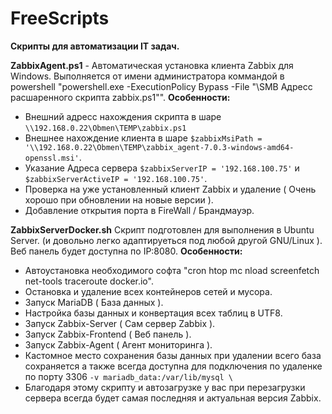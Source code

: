 # FreeScripts
**Скрипты для автоматизации IT задач.**

**ZabbixAgent.ps1** - Автоматическая установка клиента Zabbix для Windows.
Выполняется от имени администратора коммандой в powershell "powershell.exe -ExecutionPolicy Bypass -File "\\SMB Адресс расшаренного скрипта zabbix.ps1"".
**Особенности:**
- Внешний адресс нахождения скрипта в шаре `\\192.168.0.22\Obmen\TEMP\zabbix.ps1`
- Внешнее нахождение клиента в шаре `$zabbixMsiPath = '\\192.168.0.22\Obmen\TEMP\zabbix_agent-7.0.3-windows-amd64-openssl.msi'`.
- Указание Адреса сервера `$zabbixServerIP = '192.168.100.75'` и `$zabbixServerActiveIP = '192.168.100.75'`.
- Проверка на уже установленный клиент Zabbix и удаление ( Очень хорошо при обновлении на новые версии ).
- Добавление открытия порта в  FireWall / Брандмауэр.

**ZabbixServerDocker.sh**
Скрипт подготовлен для выполнения в Ubuntu Server. (и довольно легко адаптируеться под любой другой GNU/Linux ).
Веб панель будет доступна по IP:8080.
**Особенности:**
- Автоустановка необходимого софта "cron htop mc nload screenfetch net-tools traceroute docker.io".
- Остановка и удаление всех контейнеров сетей и мусора.
- Запуск MariaDB ( База данных ).
- Настройка базы данных и конвертация всех таблиц в UTF8.
- Запуск Zabbix-Server ( Сам сервер Zabbix ).
- Запуск Zabbix-Frontend ( Веб панель ).
- Запуск Zabbix-Agent ( Агент мониторинга ).
- Кастомное место сохранения базы данных при удалении всего база сохраняется а также всегда доступна для подключения по удаленке по порту 3306 `-v mariadb_data:/var/lib/mysql \`
- Благодаря этому скрипту и автозагрузке у вас при перезагрузки сервера всегда будет самая последняя и актуальная версия Zabbix.
